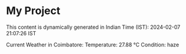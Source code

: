 # My Project

This content is dynamically generated in Indian Time (IST): 2024-02-07 21:07:26 IST


Current Weather in Coimbatore:
Temperature: 27.88 °C
Condition: haze
